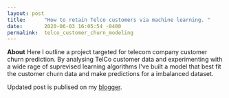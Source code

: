 ```yaml
---
layout: post
title:      "How to retain Telco customers via machine learning. "
date:       2020-06-03 16:05:54 -0400
permalink:  telco_customer_churn_modeling
---
```



**About**
Here I outline a project targeted for telecom company customer churn prediction. By analysing TelCo customer data and experimenting with a wide rage of suprevised learning algorithms I've built a model that best fit the customer churn data and make predictions for a imbalanced dataset. 



Updated post is publised on my [blogger](https://findingdata.blogspot.com/2020/06/how-to-retain-telco-customers-via.html).

